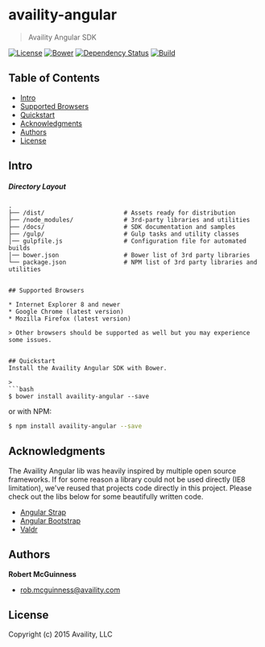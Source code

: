 # availity-angular

> Availity Angular SDK

[![License](https://img.shields.io/badge/license-MIT-blue.svg?style=flat-square&label=windows)](http://opensource.org/licenses/MIT)
[![Bower](https://img.shields.io/bower/v/availity-angular.svg)]()
[![Dependency Status](https://img.shields.io/david/dev/Availity/availity-angular.svg?style=flat-square)](https://david-dm.org/Availity/availity-angular)
[![Build](https://img.shields.io/travis/Availity/availity-angular.svg?style=flat-square&label=build)](https://travis-ci.org/Availity/availity-angular)

## Table of Contents
* [Intro](#intro)
* [Supported Browsers](#supported-browsers)
* [Quickstart](#quickstart)
* [Acknowledgments](#acknowledgments)
* [Authors](#authors)
* [License](#license)


## Intro
##### Directory Layout

>
```
.
├── /dist/                      # Assets ready for distribution
├── /node_modules/              # 3rd-party libraries and utilities
├── /docs/                      # SDK documentation and samples 
├── /gulp/                      # Gulp tasks and utility classes
│── gulpfile.js                 # Configuration file for automated builds
│── bower.json                  # Bower list of 3rd party libraries
└── package.json                # NPM list of 3rd party libraries and utilities


## Supported Browsers

* Internet Explorer 8 and newer
* Google Chrome (latest version)
* Mozilla Firefox (latest version)

> Other browsers should be supported as well but you may experience some issues.


## Quickstart
Install the Availity Angular SDK with Bower.

>
```bash
$ bower install availity-angular --save
```

or with NPM:

>
```bash
$ npm install availity-angular --save
```


## Acknowledgments
The Availity Angular lib was heavily inspired by multiple open source frameworks.  If for some reason a library could not be used directly (IE8 limitation), we've reused that projects code directly in this project.  Please check out the libs below for some beautifully written code.  

+ [Angular Strap](https://github.com/mgcrea/angular-strap)
+ [Angular Bootstrap](https://github.com/angular-ui/bootstrap)
+ [Valdr](https://github.com/netceteragroup/valdr)


## Authors

**Robert McGuinness**
+ [rob.mcguinness@availity.com](rob.mcguinness@availity.com)



## License
Copyright (c) 2015 Availity, LLC